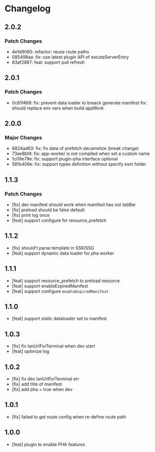 # Changelog

## 2.0.2

### Patch Changes

- 4e1d9065: refactor: reuse route paths
- 085498aa: fix: use latest plugin API of excuteServerEntry
- 83af2887: feat: support pull refresh

## 2.0.1

### Patch Changes

- 0c61f469: fix: prevent data loader to breack generate manifest
  fix: should replace env vars when build appWork

## 2.0.0

### Major Changes

- 6824ad63: fix: fix data of prefetch decamelize (break change)
- 73ae8bf4: fix: app-worker is not compiled when set a custom name
- 1c09e79e: fix: support plugin-pha interface optional
- 56fb406e: fix: support types definition without specify esm folder

## 1.1.3

### Patch Changes

- [fix] dev manifest should work when manifest has not tabBar
- [fix] preload should be false default
- [fix] print log once
- [feat] support configure for resource_prefetch

## 1.1.2

- [fix] should't parse template in SSR/SSG
- [feat] support dynamic data loader for pha worker

## 1.1.1

- [feat] support resource_prefetch to preload resource
- [feat] support enableExpiredManifest
- [feat] support configure `enableExpiredManifest`

## 1.1.0

- [feat] support static dataloader set to manifest

## 1.0.3

- [fix] fix lanUrlForTerminal when dev start
- [feat] optimize log

## 1.0.2

- [fix] fix dev lanUrlForTerminal err
- [fix] add title of manifest
- [fix] add pha = true when dev

## 1.0.1

- [fix] failed to get route config when re-define route path

## 1.0.0

- [feat] plugin to enable PHA features
